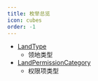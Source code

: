 ```yaml
---
title: 枚举总览
icon: cubes
order: -1
---
```


- [LandType](./LandType.md)
  - 领地类型
- [LandPermissionCategory](./LandPermissionCategory.md)
  - 权限项类型
    